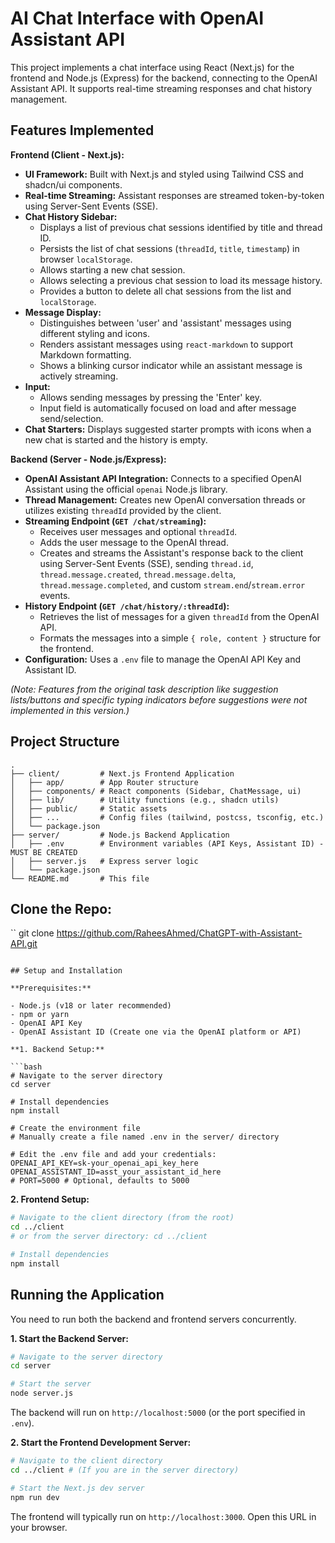 # AI Chat Interface with OpenAI Assistant API

This project implements a chat interface using React (Next.js) for the frontend and Node.js (Express) for the backend, connecting to the OpenAI Assistant API. It supports real-time streaming responses and chat history management.

## Features Implemented

**Frontend (Client - Next.js):**

- **UI Framework:** Built with Next.js and styled using Tailwind CSS and shadcn/ui components.
- **Real-time Streaming:** Assistant responses are streamed token-by-token using Server-Sent Events (SSE).
- **Chat History Sidebar:**
  - Displays a list of previous chat sessions identified by title and thread ID.
  - Persists the list of chat sessions (`threadId`, `title`, `timestamp`) in browser `localStorage`.
  - Allows starting a new chat session.
  - Allows selecting a previous chat session to load its message history.
  - Provides a button to delete all chat sessions from the list and `localStorage`.
- **Message Display:**
  - Distinguishes between 'user' and 'assistant' messages using different styling and icons.
  - Renders assistant messages using `react-markdown` to support Markdown formatting.
  - Shows a blinking cursor indicator while an assistant message is actively streaming.
- **Input:**
  - Allows sending messages by pressing the 'Enter' key.
  - Input field is automatically focused on load and after message send/selection.
- **Chat Starters:** Displays suggested starter prompts with icons when a new chat is started and the history is empty.

**Backend (Server - Node.js/Express):**

- **OpenAI Assistant API Integration:** Connects to a specified OpenAI Assistant using the official `openai` Node.js library.
- **Thread Management:** Creates new OpenAI conversation threads or utilizes existing `threadId` provided by the client.
- **Streaming Endpoint (`GET /chat/streaming`):**
  - Receives user messages and optional `threadId`.
  - Adds the user message to the OpenAI thread.
  - Creates and streams the Assistant's response back to the client using Server-Sent Events (SSE), sending `thread.id`, `thread.message.created`, `thread.message.delta`, `thread.message.completed`, and custom `stream.end`/`stream.error` events.
- **History Endpoint (`GET /chat/history/:threadId`):**
  - Retrieves the list of messages for a given `threadId` from the OpenAI API.
  - Formats the messages into a simple `{ role, content }` structure for the frontend.
- **Configuration:** Uses a `.env` file to manage the OpenAI API Key and Assistant ID.

_(Note: Features from the original task description like suggestion lists/buttons and specific typing indicators before suggestions were not implemented in this version.)_

## Project Structure

```
.
├── client/         # Next.js Frontend Application
│   ├── app/        # App Router structure
│   ├── components/ # React components (Sidebar, ChatMessage, ui)
│   ├── lib/        # Utility functions (e.g., shadcn utils)
│   ├── public/     # Static assets
│   ├── ...         # Config files (tailwind, postcss, tsconfig, etc.)
│   └── package.json
├── server/         # Node.js Backend Application
│   ├── .env        # Environment variables (API Keys, Assistant ID) - MUST BE CREATED
│   ├── server.js   # Express server logic
│   └── package.json
└── README.md       # This file
```

## Clone the Repo:

``
git clone https://github.com/RaheesAhmed/ChatGPT-with-Assistant-API.git

````

## Setup and Installation

**Prerequisites:**

- Node.js (v18 or later recommended)
- npm or yarn
- OpenAI API Key
- OpenAI Assistant ID (Create one via the OpenAI platform or API)

**1. Backend Setup:**

```bash
# Navigate to the server directory
cd server

# Install dependencies
npm install

# Create the environment file
# Manually create a file named .env in the server/ directory

# Edit the .env file and add your credentials:
OPENAI_API_KEY=sk-your_openai_api_key_here
OPENAI_ASSISTANT_ID=asst_your_assistant_id_here
# PORT=5000 # Optional, defaults to 5000
````

**2. Frontend Setup:**

```bash
# Navigate to the client directory (from the root)
cd ../client
# or from the server directory: cd ../client

# Install dependencies
npm install
```

## Running the Application

You need to run both the backend and frontend servers concurrently.

**1. Start the Backend Server:**

```bash
# Navigate to the server directory
cd server

# Start the server
node server.js
```

The backend will run on `http://localhost:5000` (or the port specified in `.env`).

**2. Start the Frontend Development Server:**

```bash
# Navigate to the client directory
cd ../client # (If you are in the server directory)

# Start the Next.js dev server
npm run dev
```

The frontend will typically run on `http://localhost:3000`. Open this URL in your browser.
